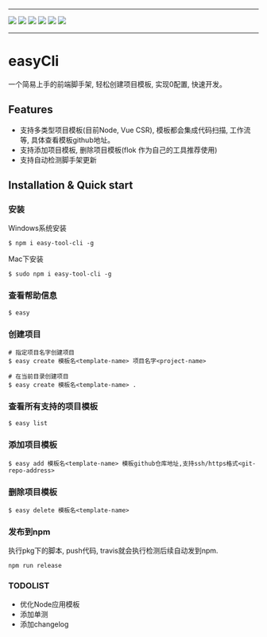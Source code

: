 <hr>
<p>
  <a><img src="https://img.shields.io/github/issues/NuoHui/easy-cli.svg" /></a>
  <a><img src="https://img.shields.io/github/forks/NuoHui/easy-cli.svg"  /></a>
  <a><img src="https://img.shields.io/github/stars/NuoHui/easy-cli.svg"  /></a>
  <a><img src="https://img.shields.io/badge/license-MIT-brightgreen.svg" /></a>
  <a><img src="https://img.shields.io/badge/build-passing-green.svg" /></a>
  <a><img src="https://img.shields.io/npm/v/easy-tool-cli.svg" /></a>
</p>
<hr>

# easyCli

一个简易上手的前端脚手架, 轻松创建项目模板, 实现0配置, 快速开发。

## Features

- 支持多类型项目模板(目前Node, Vue CSR), 模板都会集成代码扫描, 工作流等, 具体查看模板github地址。
- 支持添加项目模板, 删除项目模板(flok 作为自己的工具推荐使用)
- 支持自动检测脚手架更新

## Installation & Quick start

### 安装

Windows系统安装
```
$ npm i easy-tool-cli -g
```

Mac下安装
```
$ sudo npm i easy-tool-cli -g
```

### 查看帮助信息

```
$ easy
```


### 创建项目

```
# 指定项目名字创建项目
$ easy create 模板名<template-name> 项目名字<project-name>

# 在当前目录创建项目
$ easy create 模板名<template-name> .
```

### 查看所有支持的项目模板

```
$ easy list
```

### 添加项目模板

```
$ easy add 模板名<template-name> 模板github仓库地址,支持ssh/https格式<git-repo-address>
```

### 删除项目模板

```
$ easy delete 模板名<template-name>
```

### 发布到npm

执行pkg下的脚本, push代码, travis就会执行检测后续自动发到npm.
```
npm run release
```

### TODOLIST

- 优化Node应用模板
- 添加单测
- 添加changelog

